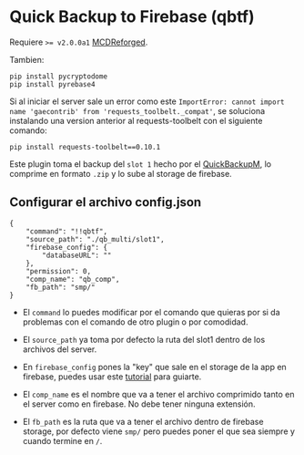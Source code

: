# Quick Backup to Firebase (qbtf)

Requiere `>= v2.0.0a1` [MCDReforged](https://github.com/Fallen-Breath/MCDReforged).

Tambien: 
```
pip install pycryptodome
pip install pyrebase4
```

Si al iniciar el server sale un error como este `ImportError: cannot import name 'gaecontrib' from 'requests_toolbelt._compat'`, se soluciona instalando una version anterior al requests-toolbelt con el siguiente comando:
```
pip install requests-toolbelt==0.10.1
```

Este plugin toma el backup del `slot 1` hecho por el [QuickBackupM](https://github.com/TISUnion/QuickBackupM), lo comprime en formato `.zip` y lo sube al storage de firebase.

## Configurar el archivo config.json
```
{
    "command": "!!qbtf",
    "source_path": "./qb_multi/slot1",
    "firebase_config": {
        "databaseURL": ""
    },
    "permission": 0,
    "comp_name": "qb_comp",
    "fb_path": "smp/"
}
```
- El `command` lo puedes modificar por el comando que quieras por si da problemas con el comando de otro plugin o por comodidad.

- El `source_path` ya toma por defecto la ruta del slot1 dentro de los archivos del server.

- En `firebase_config` pones la "key" que sale en el storage de la app en firebase, puedes usar este [tutorial](https://github.com/judamar/QBTF/blob/main/key_tuto.md) para guiarte.

- El `comp_name` es el nombre que va a tener el archivo comprimido tanto en el server como en firebase. No debe tener ninguna extensión.

- El `fb_path` es la ruta que va a tener el archivo dentro de firebase storage, por defecto viene `smp/` pero puedes poner el que sea siempre y cuando termine en `/`.

